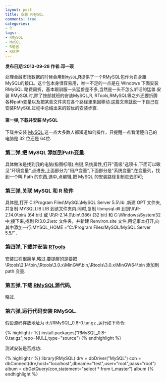 ```yaml
---
layout: post
title: 安装 RMySQL
comments: true
categories:
- R
tags:
- RMySQL
- MySQL
- R语言
- R软件
---
```


<b>发布日期:2013-09-28 作者:邓一硕</b>

处理金融市场数据的时候会用到<code>MySQL</code>,**R**提供了一个RMySQL包作为自身跟MySQL的接口。这个包本身很容易用，唯一不足的一点是在 Windows 下面安装 RMySQL 略费周折，基本跟驯服一头猛兽差不多,当然是一头不怎么听话的猛兽.安装 RMySQL时,除了按部就班的安装MySQL,R,
RTools,RMySQL等之外还要折腾各种path变量以及把某些文件夹在各个路径里来回移动.这篇文章就说一下自己在安装RMySQL过程中总结出来的较优的安装步骤.

#### 第一弹,下载并安装 MySQL

下载并安装 [MySQL](http:http://dev.mysql.com/downloads/mysql/),这一点大多数人都知道如何操作，只提醒一点看清楚自己的电脑是 32 位还是 64位.

### 第二弹,把 MySQL 添加到Path变量.

具体做法是找到我的电脑(指图标哦),右键,系统属性,打开"高级"选项卡,下面可以瞅见"环境变量",点进去,上面部分为"用户变量",下面部分是"系统变量",在变量列，找到一个叫 Path 的东西,选中,点编辑,把 MySQL 的安装路径复制进去即可;

### 第三弹,关联 MySQL 和 R 软件

具体是,打开 C:\Program Files\MySQL\MySQL Server 5.5\lib ,新建 OPT 文件夹, 并复制 MYSQLLIB.LIB 到该文件夹内.同时,复制 libmysql.dll 到到\\R\R-2.14.0\bin\ (64 bit) 或 \\R\R-2.14.0\bin\i386\ (32 bit) 和 C:\Windows\System32 中;接下来,找到 R\3.0.2\etc 文件夹，并新建 Renviron.site 文件,用记事本打开,向其中添加一行:MYSQL_HOME =”C:/Program Files/MySQL/MySQL Server 5.5/” .

### 第四弹,下载并安装 [RTools](http://cran.r-project.org/bin/windows/Rtools/)

安装过程很简单,略过.要提醒的是要把\Rtools\2.14\bin,\Rtools\3.0.x\MinGW\bin,\Rtools\3.0.x\MinGW64\bin 添加到 path 变量.

### 第五弹,下载 [RMySQL](http://biostat.mc.vanderbilt.edu/wiki/main/RMySQL/RMySQL_0.8-0.tar.gz )源代码,

略过.

### 第六弹,运行代码安装 RMySQL.

假设源码存放地址为 d://RMySQL_0.8-0.tar.gz ,运行如下命令:

{% highlight r %}
install.packages("RMySQL_0.8-0.tar.gz",repo=NULL,type="source")
{% endhighlight %}

测试安装是否成功:

{% highlight r %}
library(RMySQL) 
drv = dbDriver("MySQL") 
con = dbConnect(drv,host="localhost",dbname="test",user="root",pass="root") 
album = dbGetQuery(con,statement="select * from t_master") 
album
{% endhighlight %}






















